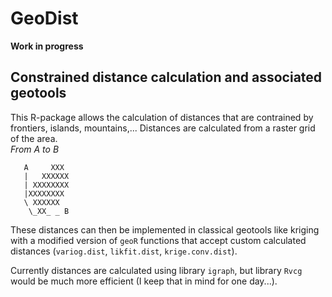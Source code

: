 # GeoDist

**Work in progress**

## Constrained distance calculation and associated geotools

This R-package allows the calculation of distances that are contrained by frontiers, islands, mountains,... Distances are calculated from a raster grid of the area.  
_From A to B_
       
       A     XXX
       |   XXXXXX
       | XXXXXXXX
       |XXXXXXXX
       \ XXXXXX
        \_XX_ _ B

These distances can then be implemented in classical geotools like kriging with a modified version of `geoR` functions that accept custom calculated distances (`variog.dist`, `likfit.dist`, `krige.conv.dist`).

Currently distances are calculated using library `igraph`, but library `Rvcg` would be much more efficient (I keep that in mind for one day...). 

